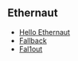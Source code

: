 ## Ethernaut

-   [Hello Ethernaut](https://github.com/allwin199/Ethernaut-Challenges/tree/main/src/00-HelloEthernaut)
-   [Fallback](https://github.com/allwin199/Ethernaut-Challenges/tree/main/src/01-Fallback)
-   [Fal1out](https://github.com/allwin199/Ethernaut-Challenges/tree/main/src/02-Fal1out)
